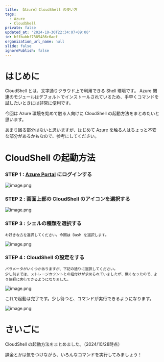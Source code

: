 ```yaml
---
title: 【Azure】CloudShell の使い方
tags:
  - Azure
  - CloudShell
private: false
updated_at: '2024-10-30T22:34:07+09:00'
id: bffbabbf7885486c6aef
organization_url_name: null
slide: false
ignorePublish: false
---
```

# はじめに

CloudShell とは、文字通りクラウド上で利用できる Shell 環境です。
Azure 関連のモジュールはデフォルトでインストールされているため、手早くコマンドを試したいときには非常に便利です。

今回は Azure 環境を始めて触る人向けに CloudShell の起動方法をまとめたいと思います。

あまり困る部分はないと思いますが、はじめて Azure を触る人はちょっと不安な部分があるかもなので、参考にしてください。

# CloudShell の起動方法

### STEP 1 : [Azure Portal](https://portal.azure.com) にログインする
    
![image.png](https://qiita-image-store.s3.ap-northeast-1.amazonaws.com/0/2513223/4ef92f0f-e9c6-40b0-6cb4-207f99daa6ed.png)

### STEP 2 : 画面上部の CloudShell のアイコンを選択する
    
![image.png](https://qiita-image-store.s3.ap-northeast-1.amazonaws.com/0/2513223/e8a80e00-99c3-6f7a-c216-757c19438b5b.png)

    
### STEP 3 : シェルの種類を選択する
    
    お好きな方を選択してください。今回は Bash を選択します。
    
![image.png](https://qiita-image-store.s3.ap-northeast-1.amazonaws.com/0/2513223/7e3ebb21-c018-1a82-20c5-de497c4464da.png)

    
### STEP 4 : CloudShell の設定をする
    
    パラメータがいくつかありますが、下記の通りに選択してください。
    少し前までは、ストレージカウントとの紐付けが求められていましたが、無くなったので、より気軽に実行できるようになりました。
    
![image.png](https://qiita-image-store.s3.ap-northeast-1.amazonaws.com/0/2513223/90a3d545-2f00-146e-210b-733e8e74363c.png)

これで起動は完了です。少し待つと、コマンドが実行できるようになります。

![image.png](https://qiita-image-store.s3.ap-northeast-1.amazonaws.com/0/2513223/61dc0d1f-c353-b469-4eba-18b823ed5154.png)


# さいごに

CloudShell の起動方法をまとめました。（2024/10/28時点）

課金とかは気をつけながら、いろんなコマンドを実行してみましょう！
